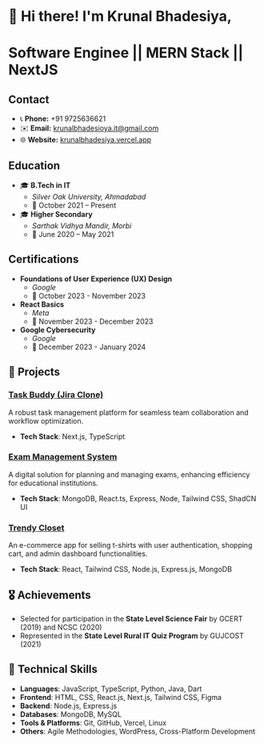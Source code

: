 # 👋 Hi there! I'm Krunal Bhadesiya, 
# Software Enginee || MERN Stack || NextJS 

## Contact
- 📞 **Phone:** +91 9725636621
- ✉️ **Email:** krunalbhadesioya.it@gmail.com
- 🌐 **Website:** [krunalbhadesiya.vercel.app](https://krunalbhadesiya.vercel.app/)

## Education
- 🎓 **B.Tech in IT**
  - *Silver Oak University, Ahmadabad*
  - 📍 October 2021 – Present
- 🎓 **Higher Secondary**
  - *Sarthak Vidhya Mandir, Morbi*
  - 📍 June 2020 – May 2021

## Certifications
- **Foundations of User Experience (UX) Design**
  - *Google*
  - 📅 October 2023 - November 2023
- **React Basics**
  - *Meta*
  - 📅 November 2023 - December 2023
- **Google Cybersecurity**
  - *Google*
  - 📅 December 2023 - January 2024


## 📂 Projects  

### [Task Buddy (Jira Clone)](https://github.com/krunalbhadesiya/task-buddy)  
A robust task management platform for seamless team collaboration and workflow optimization.  
- **Tech Stack**: Next.js, TypeScript  

### [Exam Management System](https://github.com/krunalbhadesiya/exam-management-system-frontend)  
A digital solution for planning and managing exams, enhancing efficiency for educational institutions.  
- **Tech Stack**: MongoDB, React.ts, Express, Node, Tailwind CSS, ShadCN UI  

### [Trendy Closet](https://trendy-closet.vercel.app)  
An e-commerce app for selling t-shirts with user authentication, shopping cart, and admin dashboard functionalities.  
- **Tech Stack**: React, Tailwind CSS, Node.js, Express.js, MongoDB  



## 🎖️ Achievements  

- Selected for participation in the **State Level Science Fair** by GCERT (2019) and NCSC (2020)  
- Represented in the **State Level Rural IT Quiz Program** by GUJCOST (2021)  



## 🔧 Technical Skills  

- **Languages**: JavaScript, TypeScript, Python, Java, Dart  
- **Frontend**: HTML, CSS, React.js, Next.js, Tailwind CSS, Figma  
- **Backend**: Node.js, Express.js  
- **Databases**: MongoDB, MySQL  
- **Tools & Platforms**: Git, GitHub, Vercel, Linux  
- **Others**: Agile Methodologies, WordPress, Cross-Platform Development  
